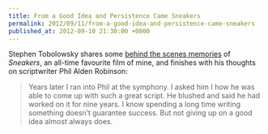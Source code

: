 ```yaml
---
title: From a Good Idea and Persistence Came Sneakers
permalink: 2012/09/11/from-a-good-idea-and-persistence-came-sneakers
published_at: 2012-09-10 21:30:00 +0000
---
```


Stephen Tobolowsky shares some [behind the scenes memories](http://www.slate.com/articles/arts/culturebox/2012/09/robert_redford_sidney_poitier_ben_kingsley_dan_aykroyd_what_it_was_like_shooting_the_movie_sneakers_.html) of _Sneakers_, an all-time favourite film of mine, and finishes with his thoughts on scriptwriter Phil Alden Robinson:

> Years later I ran into Phil at the symphony. I asked him I how he was able to come up with such a great script. He blushed and said he had worked on it for nine years. I know spending a long time writing something doesn’t guarantee success. But not giving up on a good idea almost always does.

